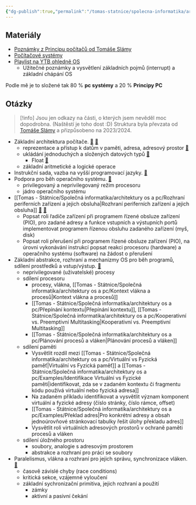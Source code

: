 ```yaml
---
{"dg-publish":true,"permalink":"/tomas-statnice/spolecna-informatika/architektury-os-a-pc/architektury-os-a-pc-seznam-otazek-a-materialu/","tags":["architektura_pc_a_os","spolecna_informatika","tomas"],"noteIcon":""}
---
```


## Materiály
- [Poznámky z Principu počítačů od Tomáše Slámy](https://slama.dev/poznamky/principy-pocitacu/)
- [Počítačové systémy](https://cdn.tom-nguyen.dev/ps.pdf)
- [Playlist na YTB ohledně OS](https://www.youtube.com/playlist?list=PLBlnK6fEyqRiVhbXDGLXDk_OQAeuVcp2O)
	- Užitečné poznámky a vysvětlení základních pojmů (interrupt) a základní chápání OS 
	
Podle mě je to složené tak 80 % **pc systémy** a 20 % **Principy PC**
## Otázky

> [!info]
> Jsou jen odkazy na části, o kterých jsem nevěděl moc dopodrobna. (Naštěstí je toho dost :D)
> Struktura byla převzata od [Tomáše Slámy](https://www.slama.dev) a přizpůsobeno na 2023/2024.

- Základní architektura počítače. [🔗](https://slama.dev/poznamky-z-prednasky/principy-pocitacu/#zjednodu%C5%A1en%C3%A9-sch%C3%A9ma-po%C4%8D%C3%ADta%C4%8De) [🔗](https://cdn.tom-nguyen.dev/ps.pdf#page=24)
	- reprezentace a přístup k datům v paměti, adresa, adresový prostor [🔗](https://cdn.tom-nguyen.dev/ps.pdf#page=57)
    - ukládání jednoduchých a složených datových typů [🔗](https://cdn.tom-nguyen.dev/Architektura%20poc%CC%8Ci%CC%81tac%CC%8Cu%CC%8A%20a%20operac%CC%8Cni%CC%81ch%20syste%CC%81mu%CC%8A.pdf#page=2)
	    - Float [🔗](https://www.geeksforgeeks.org/ieee-standard-754-floating-point-numbers/)
    - základní aritmetické a logické operace
- Instrukční sada, vazba na vyšší programovací jazyky. [🔗](https://cdn.tom-nguyen.dev/ps.pdf#page=29)
- Podpora pro běh operačního systému. [🔗](https://cdn.tom-nguyen.dev/ps.pdf#page=97)
	- privilegovaný a neprivilegovaný režim procesoru
    - jádro operačního systému
-  [[Tomas - Státnice/Společná informatika/architektury os a pc/Rozhraní periferních zařízení a jejich obsluha\|Rozhraní periferních zařízení a jejich obsluha]] [🔗](https://slama.dev/poznamky-z-prednasky/principy-pocitacu/#otro%C4%8Dina) [🔗](https://cdn.tom-nguyen.dev/ps.pdf#page=105)
	- Popsat roli řadiče zařízení při programem řízené obsluze zařízení (PIO), pro zadané adresy a funkce vstupních a výstupních portů implementovat programem řízenou obsluhu zadaného zařízení (myš, disk)
    - Popsat roli přerušení při programem řízené obsluze zařízení (PIO), na úrovni vykonávání instrukcí popsat reakci procesoru (hardware) a operačního systému (software) na žádost o přerušení
- Základní abstrakce, rozhraní a mechanizmy OS pro běh programů, sdílení prostředků a vstup/výstup. [🔗](https://cunicz.sharepoint.com/:p:/s/NSWI170PCSystems/EcegExT3UclFiszQ0PLqWM4B26DDW76aqwy4UKHSlVGNkw?e=qMnjTx)
	- neprivilegované (uživatelské) procesy
    - sdílení procesoru
	    - procesy, vlákna, [[Tomas - Státnice/Společná informatika/architektury os a pc/Kontext vlákna a procesů\|Kontext vlákna a procesů]]
        - [[Tomas - Státnice/Společná informatika/architektury os a pc/Přepínání kontextu\|Přepínání kontextu]], [[Tomas - Státnice/Společná informatika/architektury os a pc/Kooperativní vs. Preemptivní Multitasking\|Kooperativní vs. Preemptivní Multitasking]]
        - [[Tomas - Státnice/Společná informatika/architektury os a pc/Plánování procesů a vláken\|Plánování procesů a vláken]]
    - sdílení paměti 
	    - Vysvětlit rozdíl mezi [[Tomas - Státnice/Společná informatika/architektury os a pc/Virtuální vs Fyzická paměť\|Virtuální vs Fyzická paměť]] a [[Tomas - Státnice/Společná informatika/architektury os a pc/Examples/Identifikace Virtuální vs Fyzické paměti\|identifikovat, zda se v zadaném kontextu či fragmentu kódu používá virtuální nebo fyzická adresa]]
        - Na zadaném příkladu identifikovat a vysvětlit význam komponent virtuální a fyzické adresy (číslo stránky, číslo rámce, offset)
        - [[Tomas - Státnice/Společná informatika/architektury os a pc/Examples/Překlad adres\|Pro konkrétní adresy a obsah jednoúrovňové stránkovací tabulky řešit úlohy překladu adres]]
        - Vysvětlit roli virtuálních adresových prostorů v ochraně paměti procesů a vláken
    - sdílení úložného prostoru
	    - soubory, analogie s adresovým prostorem
        - abstrakce a rozhraní pro práci se soubory
- Paralelismus, vlákna a rozhraní pro jejich správu, synchronizace vláken. [🔗](https://cdn.tom-nguyen.dev/ps.pdf#page=112)
	- časově závislé chyby (race conditions)
    - kritická sekce, vzájemné vyloučení
    - základní sychronizační primitiva, jejich rozhraní a použití
	    - zámky
        - aktivní a pasivní čekání